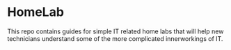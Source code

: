 # HomeLab
This repo contains guides for simple IT related home labs that will help new technicians understand some of the more complicated innerworkings of IT.
